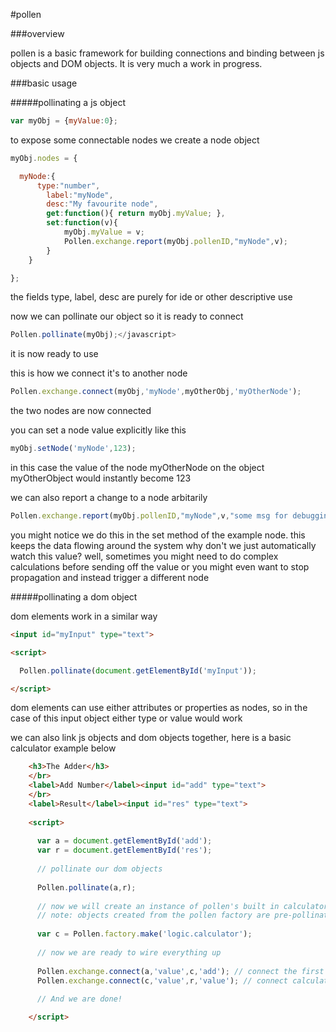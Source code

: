#pollen


###overview

pollen is a basic framework for building connections and binding between js objects and DOM objects.
It is very much a work in progress.


###basic usage


#####pollinating a js object


```javascript
var myObj = {myValue:0};
```
to expose some connectable nodes we create a node object
```javascript
myObj.nodes = {

  myNode:{
	  type:"number",
		label:"myNode",
		desc:"My favourite node",
		get:function(){ return myObj.myValue; },
		set:function(v){
			myObj.myValue = v;
			Pollen.exchange.report(myObj.pollenID,"myNode",v);
		}
	}

};
```

the fields type, label, desc are purely for ide or other descriptive use

now we can pollinate our object so it is ready to connect

```javascript
Pollen.pollinate(myObj);</javascript>
```
it is now ready to use

this is how we connect it's to another node

```javascript
Pollen.exchange.connect(myObj,'myNode',myOtherObj,'myOtherNode');
```

the two nodes are now connected

you can set a node value explicitly like this

```javascript
myObj.setNode('myNode',123);
```

in this case the value of the node myOtherNode on the object myOtherObject would instantly become 123

we can also report a change to a node arbitarily

```javascript
Pollen.exchange.report(myObj.pollenID,"myNode",v,"some msg for debugging if needed");
```

you might notice we do this in the set method of the example node. this keeps the data flowing around the system
why don't we just automatically watch this value? well, sometimes you might need to do complex calculations before 
sending off the value or you might even want to stop propagation and instead trigger a different node


#####pollinating a dom object

dom elements work in a similar way

```html
<input id="myInput" type="text">

<script>

  Pollen.pollinate(document.getElementById('myInput'));

</script>
```

dom elements can use either attributes or properties as nodes, so in the case of this input object either type or value would work

we can also link js objects and dom objects together, here is a basic calculator example below 

```html
    <h3>The Adder</h3>
    </br>
    <label>Add Number</label><input id="add" type="text">
    </br>
    <label>Result</label><input id="res" type="text">
  
    <script>
      
      var a = document.getElementById('add');
      var r = document.getElementById('res');
      
      // pollinate our dom objects
      
      Pollen.pollinate(a,r);
      
      // now we will create an instance of pollen's built in calculator object to perform the addition logic
      // note: objects created from the pollen factory are pre-pollinated.
    
      var c = Pollen.factory.make('logic.calculator');
      
      // now we are ready to wire everything up
      
      Pollen.exchange.connect(a,'value',c,'add'); // connect the first input to the calculator obj
      Pollen.exchange.connect(c,'value',r,'value'); // connect calculator obj value the result input
      
      // And we are done!

    </script>
```




















